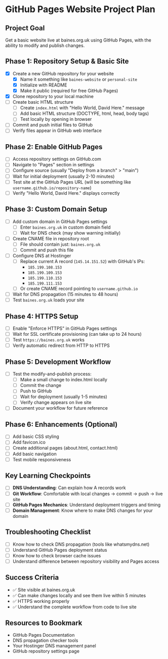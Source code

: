 # GitHub Pages Website Project Plan

## Project Goal
Get a basic website live at baines.org.uk using GitHub Pages, with the ability to modify and publish changes.

## Phase 1: Repository Setup & Basic Site
- [X] Create a new GitHub repository for your website
  - [x] Name it something like `baines-website` or `personal-site`
  - [x] Initialize with README
  - [X] Make it public (required for free GitHub Pages)
- [X] Clone repository to your local machine
- [ ] Create basic HTML structure
  - [ ] Create `index.html` with "Hello World, David Here." message
  - [ ] Add basic HTML structure (DOCTYPE, html, head, body tags)
  - [ ] Test locally by opening in browser
- [ ] Commit and push initial files to GitHub
- [ ] Verify files appear in GitHub web interface

## Phase 2: Enable GitHub Pages
- [ ] Access repository settings on GitHub.com
- [ ] Navigate to "Pages" section in settings
- [ ] Configure source (usually "Deploy from a branch" > "main")
- [ ] Wait for initial deployment (usually 2-10 minutes)
- [ ] Test site at the GitHub Pages URL (will be something like `username.github.io/repository-name`)
- [ ] Verify "Hello World, David Here." displays correctly

## Phase 3: Custom Domain Setup
- [ ] Add custom domain in GitHub Pages settings
  - [ ] Enter `baines.org.uk` in custom domain field
  - [ ] Wait for DNS check (may show warning initially)
- [ ] Create CNAME file in repository root
  - [ ] File should contain just: `baines.org.uk`
  - [ ] Commit and push this file
- [ ] Configure DNS at Hostinger
  - [ ] Replace current A record (`145.14.151.52`) with GitHub's IPs:
    - `185.199.108.153`
    - `185.199.109.153` 
    - `185.199.110.153`
    - `185.199.111.153`
  - [ ] Or create CNAME record pointing to `username.github.io`
- [ ] Wait for DNS propagation (15 minutes to 48 hours)
- [ ] Test `baines.org.uk` loads your site

## Phase 4: HTTPS Setup
- [ ] Enable "Enforce HTTPS" in GitHub Pages settings
- [ ] Wait for SSL certificate provisioning (can take up to 24 hours)
- [ ] Test `https://baines.org.uk` works
- [ ] Verify automatic redirect from HTTP to HTTPS

## Phase 5: Development Workflow
- [ ] Test the modify-and-publish process:
  - [ ] Make a small change to index.html locally
  - [ ] Commit the change
  - [ ] Push to GitHub
  - [ ] Wait for deployment (usually 1-5 minutes)
  - [ ] Verify change appears on live site
- [ ] Document your workflow for future reference

## Phase 6: Enhancements (Optional)
- [ ] Add basic CSS styling
- [ ] Add favicon.ico
- [ ] Create additional pages (about.html, contact.html)
- [ ] Add basic navigation
- [ ] Test mobile responsiveness

## Key Learning Checkpoints
- [ ] **DNS Understanding**: Can explain how A records work
- [ ] **Git Workflow**: Comfortable with local changes → commit → push → live site
- [ ] **GitHub Pages Mechanics**: Understand deployment triggers and timing
- [ ] **Domain Management**: Know where to make DNS changes for your domain

## Troubleshooting Checklist
- [ ] Know how to check DNS propagation (tools like whatsmydns.net)
- [ ] Understand GitHub Pages deployment status
- [ ] Know how to check browser cache issues
- [ ] Understand difference between repository visibility and Pages access

## Success Criteria
- ✅ Site visible at baines.org.uk
- ✅ Can make changes locally and see them live within 5 minutes
- ✅ HTTPS working properly
- ✅ Understand the complete workflow from code to live site

## Resources to Bookmark
- GitHub Pages Documentation
- DNS propagation checker tools
- Your Hostinger DNS management panel
- GitHub repository settings page